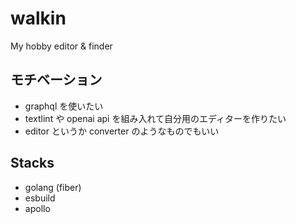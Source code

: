 # walkin
My hobby editor & finder

## モチベーション
- graphql を使いたい
- textlint や openai api を組み入れて自分用のエディターを作りたい
- editor というか converter のようなものでもいい

## Stacks
- golang (fiber)
- esbuild
- apollo
